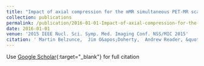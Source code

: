 ```yaml
---
title: "Impact of axial compression for the mMR simultaneous PET-MR scanner"
collection: publications
permalink: /publication/2016-01-01-Impact-of-axial-compression-for-the-mMR-simultaneous-PET-MR-scanner
date: 2016-01-01
venue: '2015 IEEE Nucl. Sci. Symp. Med. Imaging Conf. NSS/MIC 2015'
citation: ' Martin Belzunce,  Jim O&apos;Doherty,  Andrew Reader, &quot;Impact of axial compression for the mMR simultaneous PET-MR scanner.&quot; 2015 IEEE Nucl. Sci. Symp. Med. Imaging Conf. NSS/MIC 2015, 2016.'
---
```

Use [Google Scholar](https://scholar.google.com/scholar?q=Impact+of+axial+compression+for+the+mMR+simultaneous+PET+MR+scanner){:target="_blank"} for full citation